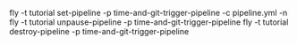 fly -t tutorial set-pipeline -p time-and-git-trigger-pipeline -c pipeline.yml -n
fly -t tutorial unpause-pipeline -p time-and-git-trigger-pipeline
fly -t tutorial destroy-pipeline -p time-and-git-trigger-pipeline
